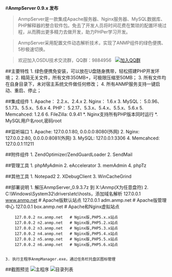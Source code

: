 #**AnmpServer 0.9.x 发布**


> AnmpServer是一款集成Apache服务器、Nginx服务器、MySQL数据库、PHP解释器的整合软件包。免去了开发人员将时间花费在繁琐的配置环境过程，从而腾出更多精力去做开发，助力PHPer学习开发。

> AnmpServer采用配置文件动态解析技术，实现了ANMP组件的绿色便携、5秒极速切换。

> 欢迎加入OSDU技术交流群，QQ群：9884956 &nbsp;&nbsp;[![加入QQ群](http://pub.idqqimg.com/wpa/images/group.png)](http://shang.qq.com/wpa/qunwpa?idkey=7393edef20eef808d5c463ba1dbb8ce6f968ba4e515cbd501ebcfe3b0434639b)



##主要特性
	1. 绿色便携免安装，可以放在U盘随身携带，轻松搭建PHP开发环境； 
	2. 精简无关文件，所有文件350MB+，可极限压缩至50MB；
	3. 所有文件均在自身目录下，未对宿主系统文件做任何修改；
	4. 所有ANMP服务支持一键启动、重启、停止；


##集成组件
	1. Apache： 2.2.x、2.4.x
	2. Nginx： 1.6.x
	3. MySQL： 5.0.96、5.1.73、5.5.x、5.6.x
	4. PHP： 5.2.17、5.3.x、5.4.x、5.5.x、5.6.x
	5. Memcahced: 1.2.6
	6. FileZilla: 0.9.41
	*. Nginx支持所有PHP版本同时运行
	*. MySQL用户名root,密码root

##监听端口
	1. Apache: 127.0.0.1:80, 0.0.0.0:8080(外网)
	2. Nginx:  127.0.0.2:80, 0.0.0.0:8081(外网)
	3. MySQL:  127.0.0.1:3306
	4. Memcahced: 127.0.0.1:11211

##附件组件
	1. ZendOptimizer/ZendGuardLoader
	2. SendMail
	

##管理工具
	1. phpMyAdmin
	2. eAccelerator
	3. memAdmin
	4. phpTz

##其他工具
	1. Notepad2
	2. XDebugClient
	3. WinCacheGrind

##部署说明
	1. 解压AnmpServer_0.9.3.7z 到 X:\Anmp(X为任意盘符)
	2. C:\Windows\System32\drivers\etc\hosts，添加域名解析
		127.0.0.1 www.anmp.net	# Apache版默认站点
		127.0.0.1 adm.anmp.net	# Apache版管理中心
		127.0.0.1 box.anmp.net  # Apache和Nginx虚拟站点

		127.0.0.2 nx.anmp.net   # Nginx版,PHP5.x.x站点
		127.0.0.2 n2.anmp.net	# Nginx版,PHP5.2.x站点
		127.0.0.2 n3.anmp.net	# Nginx版,PHP5.3.x站点
		127.0.0.2 n4.anmp.net	# Nginx版,PHP5.4.x站点
		127.0.0.2 n5.anmp.net	# Nginx版,PHP5.5.x站点
		127.0.0.2 n6.anmp.net	# Nginx版,PHP5.6.x站点


	3. 执行主程序AnmpManager.exe，通过任务栏托盘区图标管理


##截图预览
![主程序][1]
![目录列表][2]

[1]: http://static.oschina.net/uploads/space/2014/1105/003714_qx1V_156408.png
[2]: http://static.oschina.net/uploads/space/2014/0425/020610_I43j_156408.jpg
